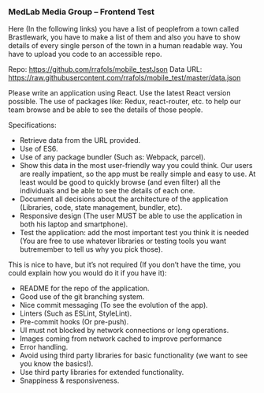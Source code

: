### MedLab Media Group – Frontend Test

Here (In the following links) you have a list of peoplefrom a town called Brastlewark, you have to make a list of them and also you have to show details of every single person of the town in a human readable way. You have to upload you code to an accessible repo.

Repo: https://github.com/rrafols/mobile_testJson Data URL: https://raw.githubusercontent.com/rrafols/mobile_test/master/data.json

Please  write  an  application  using  React.  Use  the  latest  React  version  possible.  The  use  of packages like: Redux, react-router, etc. to help our team browse and be able to see the details of those people.

Specifications:

 - Retrieve data from the URL provided.
 - Use of ES6.
 - Use of any package bundler (Such as: Webpack, parcel).
 - Show  this  data  in  the  most  user-friendly  way  you  could  think.  Our  users  are  really impatient, so the app must be really simple and easy to use. At least would be good to quickly browse (and even filter) all the individuals and be able to see the details of each one.
 - Document all decisions about the architecture of the application (Libraries, code, state management, bundler, etc).
 - Responsive design (The user MUST be able to use the application in both his laptop and smartphone).
 - Test the application: add the most important test you think it is needed (You are free to use whatever libraries or testing tools you want butremember to tell us why you pick those).

This is nice to have, but it’s not required (If you don’t have the time, you could explain how you would do it if you have it):

 - README for the repo of the application.
 - Good use of the git branching system.
 - Nice commit messaging (To see the evolution of the app).
 - Linters (Such as ESLint, StyleLint).
 - Pre-commit hooks (Or pre-push).
 - UI must not blocked by network connections or long operations.
 - Images coming from network cached to improve performance
 - Error handling.
 - Avoid using third party libraries for basic functionality (we want to see you know the basics!).
 - Use third party libraries for extended functionality.
 - Snappiness & responsiveness.
